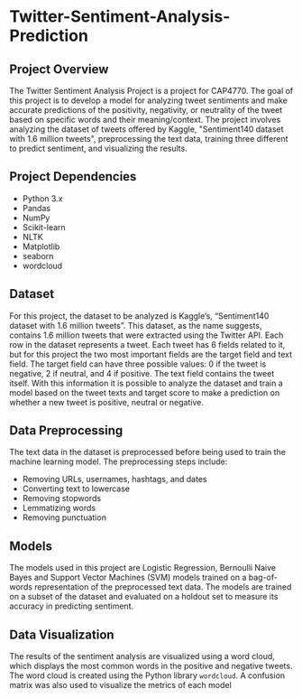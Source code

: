 # Twitter-Sentiment-Analysis-Prediction

## Project Overview
The Twitter Sentiment Analysis Project is a project for CAP4770. The goal of this project is to develop a model for analyzing tweet sentiments and make accurate predictions of the positivity, negativity, or neutrality of the tweet based on specific words and their meaning/context. The project involves analyzing the dataset of tweets offered by Kaggle, "Sentiment140 dataset with 1.6 million tweets", preprocessing the text data, training three different to predict sentiment, and visualizing the results.

## Project Dependencies
- Python 3.x
- Pandas
- NumPy
- Scikit-learn
- NLTK
- Matplotlib
- seaborn
- wordcloud

## Dataset
For this project, the dataset to be analyzed is Kaggle’s, “Sentiment140 dataset with 1.6 million tweets”. This dataset, as the name suggests, contains 1.6 million tweets that were extracted using the Twitter API. Each row in the dataset represents a tweet. Each tweet has 6 fields related to it, but for this project the two most important fields are the target field and text field. The target field can have three possible values: 0 if the tweet is negative, 2 if neutral, and 4 if positive. The text field contains the tweet itself. With this information it is possible to analyze the dataset and train a model based on the tweet texts and target score to make a prediction on whether a new tweet is positive, neutral or negative.


## Data Preprocessing
The text data in the dataset is preprocessed before being used to train the machine learning model. The preprocessing steps include:
- Removing URLs, usernames, hashtags, and dates
- Converting text to lowercase
- Removing stopwords
- Lemmatizing words
- Removing punctuation

## Models
The models used in this project are Logistic Regression, Bernoulli Naive Bayes and Support Vector Machines (SVM) models trained on a bag-of-words representation of the preprocessed text data. The models are trained on a subset of the dataset and evaluated on a holdout set to measure its accuracy in predicting sentiment.

## Data Visualization
The results of the sentiment analysis are visualized using a word cloud, which displays the most common words in the positive and negative tweets. The word cloud is created using the Python library `wordcloud`. A confusion matrix was also used to visualize the metrics of each model
